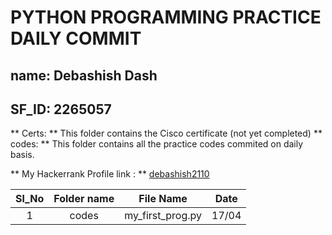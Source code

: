 # PYTHON PROGRAMMING PRACTICE DAILY COMMIT
## name: Debashish Dash
## SF_ID: 2265057

** Certs: ** This folder contains the Cisco certificate (not yet completed)
** codes: ** This folder contains all the practice codes commited on daily basis.

** My Hackerrank Profile link : ** [debashish2110](https://www.hackerrank.com/debashish2110)

| Sl_No | Folder name | File Name | Date |
|:---:|:---:|:---:|:---:|
| 1 | codes | my_first_prog.py | 17/04 |